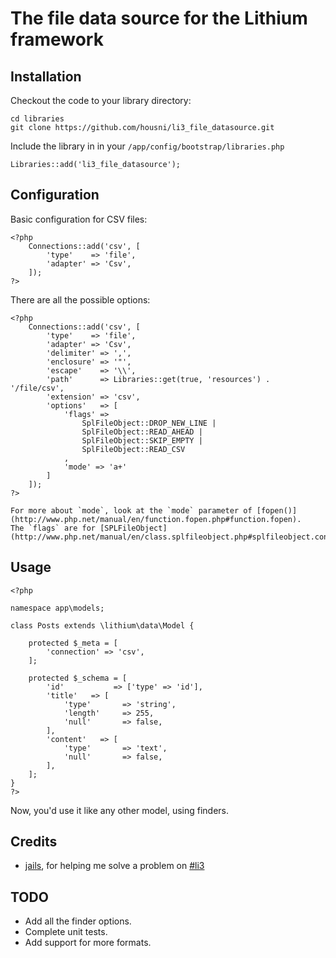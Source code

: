 # The file data source for the Lithium framework

## Installation

Checkout the code to your library directory:

	cd libraries
	git clone https://github.com/housni/li3_file_datasource.git

Include the library in in your `/app/config/bootstrap/libraries.php`

	Libraries::add('li3_file_datasource');

## Configuration

Basic configuration for CSV files:

	<?php
		Connections::add('csv', [
			'type'    => 'file',
			'adapter' => 'Csv',
		]);
	?>

There are all the possible options:

	<?php
		Connections::add('csv', [
			'type'    => 'file',
			'adapter' => 'Csv',
			'delimiter' => ',',
			'enclosure' => '"',
			'escape'    => '\\',
			'path'      => Libraries::get(true, 'resources') . '/file/csv',
			'extension' => 'csv',
			'options'   => [
				'flags' => 
					SplFileObject::DROP_NEW_LINE |
					SplFileObject::READ_AHEAD |
					SplFileObject::SKIP_EMPTY |
					SplFileObject::READ_CSV
				,
				'mode' => 'a+'
			]
		]);
	?>

	For more about `mode`, look at the `mode` parameter of [fopen()](http://www.php.net/manual/en/function.fopen.php#function.fopen).
	The `flags` are for [SPLFileObject](http://www.php.net/manual/en/class.splfileobject.php#splfileobject.constants).


## Usage

	<?php

	namespace app\models;

	class Posts extends \lithium\data\Model {

		protected $_meta = [ 
			'connection' => 'csv',
		];

		protected $_schema = [ 
			'id'           => ['type' => 'id'],
			'title'   => [
				'type'       => 'string',
				'length'     => 255, 
				'null'       => false,
			],
			'content'   => [
				'type'       => 'text',
				'null'       => false,
			],
		];
	}
	?>

Now, you'd use it like any other model, using finders.


## Credits
* [jails](https://github.com/jails), for helping me solve a problem on [#li3](irc://irc.freenode.net/#li3)


## TODO
* Add all the finder options.
* Complete unit tests.
* Add support for more formats.